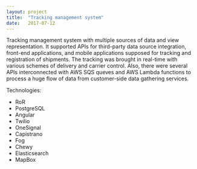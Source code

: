```yaml
---
layout: project
title:  "Tracking management system"
date:   2017-07-12
---
```


Tracking management system with multiple sources of data and view
representation. It supported APIs for third-party data source integration,
 front-end applications, and mobile applications supposed for tracking and
registration of shipments. The tracking was brought in real-time with
various schemes of delivery and carrier control. Also, there were several
APIs interconnected with AWS SQS queves and AWS Lambda functions to process
a huge flow of data from customer-side data gathering services.

Technologies:
- RoR
- PostgreSQL
- Angular
- Twilio
- OneSignal
- Capistrano
- Fog
- Chewy
- Elasticsearch
- MapBox
